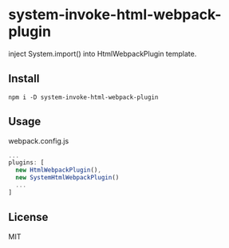 # system-invoke-html-webpack-plugin
inject System.import() into HtmlWebpackPlugin template.

## Install
```
npm i -D system-invoke-html-webpack-plugin
```

## Usage
webpack.config.js
```js
...
plugins: [
  new HtmlWebpackPlugin(),
  new SystemHtmlWebpackPlugin()
  ...
]
```

## License
MIT